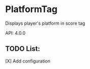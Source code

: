 # PlatformTag
Displays player's platform in score tag

API: 4.0.0

## TODO List:
[X] Add configuration
